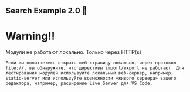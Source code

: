  ## Search Example 2.0 🚀



# Warning!!
Модули не работают локально. Только через HTTP(s) 

    Если вы попытаетесь открыть веб-страницу локально, через протокол file://, вы обнаружите, что директивы import/export не работают. Для тестирования модулей используйте локальный веб-сервер, например, static-server или используйте возможности «живого сервера» вашего редактора, например, расширение Live Server для VS Code.